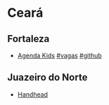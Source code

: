 # Ceará

## Fortaleza
* [Agenda Kids](https://agendakidsdigital.com/)
[#vagas](https://github.com/agendakids/vagas) [#github](https://github.com/agendakids)

## Juazeiro do Norte
* [Handhead](http://handhead.com.br/)